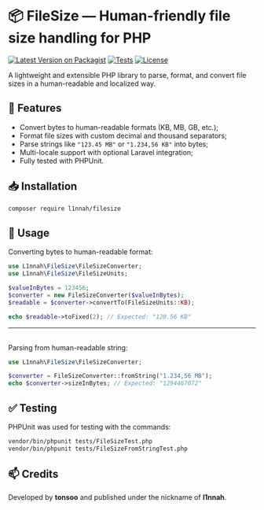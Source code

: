 # 📦 FileSize — Human-friendly file size handling for PHP

[![Latest Version on Packagist](https://img.shields.io/packagist/v/l1nnah/filesize.svg)](https://packagist.org/packages/tonsoo/filesize)
[![Tests](https://img.shields.io/github/actions/workflow/status/l1nnah/filesize/run-tests.yml?branch=main)](https://github.com/tonsoo/filesize/actions)
[![License](https://img.shields.io/github/license/l1nnah/filesize.svg)](https://github.com/tonsoo/filesize/blob/main/LICENSE)

A lightweight and extensible PHP library to parse, format, and convert file sizes in a human-readable and localized way.


## 🚀 Features

- Convert bytes to human-readable formats (KB, MB, GB, etc.);
- Format file sizes with custom decimal and thousand separators;
- Parse strings like `"123.45 MB"` or `"1.234,56 KB"` into bytes;
- Multi-locale support with optional Laravel integration;
- Fully tested with PHPUnit.

## 📥 Installation

```bash
composer require l1nnah/filesize
```

## 🔧 Usage

Converting bytes to human-readable format:
```php
use L1nnah\FileSize\FileSizeConverter;
use L1nnah\FileSize\FileSizeUnits;

$valueInBytes = 123456;
$converter = new FileSizeConverter($valueInBytes);
$readable = $converter->convertTo(FileSizeUnits::KB);

echo $readable->toFixed(2); // Expected: "120.56 KB"
```
---
\
Parsing from human-readable string:
```php
use L1nnah\FileSize\FileSizeConverter;

$converter = FileSizeConverter::fromString("1.234,56 MB");
echo $converter->sizeInBytes; // Expected: "1294467072"
```

## ✅ Testing

PHPUnit was used for testing with the commands:
```bash
vendor/bin/phpunit tests/FileSizeTest.php
vendor/bin/phpunit tests/FileSizeFromStringTest.php
```

## 📫 Credits

Developed by **tonsoo** and published under the nickname of **l1nnah**.
